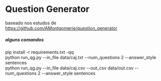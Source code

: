 # Question Generator

baseado nos estudos de https://github.com/AMontgomerie/question_generator

##### alguns comandos
pip install -r requirements.txt -qq <br>
python run_qg.py --in_file data/caj.txt --num_questions 2 --answer_style sentences <br>
python run_qg.py --in_file data/caj.csv --out_csv data/out.csv --num_questions 2 --answer_style sentences <br>
